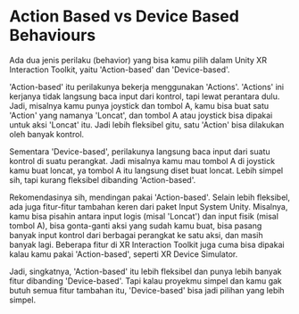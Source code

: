 ﻿# Action Based vs Device Based Behaviours

Ada dua jenis perilaku (behavior) yang bisa kamu pilih dalam Unity XR Interaction Toolkit, yaitu 'Action-based' dan 'Device-based'.

'Action-based' itu perilakunya bekerja menggunakan 'Actions'. 'Actions' ini kerjanya tidak langsung baca input dari kontrol, tapi lewat perantara dulu. Jadi, misalnya kamu punya joystick dan tombol A, kamu bisa buat satu 'Action' yang namanya 'Loncat', dan tombol A atau joystick bisa dipakai untuk aksi 'Loncat' itu. Jadi lebih fleksibel gitu, satu 'Action' bisa dilakukan oleh banyak kontrol.

Sementara 'Device-based', perilakunya langsung baca input dari suatu kontrol di suatu perangkat. Jadi misalnya kamu mau tombol A di joystick kamu buat loncat, ya tombol A itu langsung diset buat loncat. Lebih simpel sih, tapi kurang fleksibel dibanding 'Action-based'.

Rekomendasinya sih, mendingan pakai 'Action-based'. Selain lebih fleksibel, ada juga fitur-fitur tambahan keren dari paket Input System Unity. Misalnya, kamu bisa pisahin antara input logis (misal 'Loncat') dan input fisik (misal tombol A), bisa gonta-ganti aksi yang sudah kamu buat, bisa pasang banyak input kontrol dari berbagai perangkat ke satu aksi, dan masih banyak lagi. Beberapa fitur di XR Interaction Toolkit juga cuma bisa dipakai kalau kamu pakai 'Action-based', seperti XR Device Simulator.

Jadi, singkatnya, 'Action-based' itu lebih fleksibel dan punya lebih banyak fitur dibanding 'Device-based'. Tapi kalau proyekmu simpel dan kamu gak butuh semua fitur tambahan itu, 'Device-based' bisa jadi pilihan yang lebih simpel.